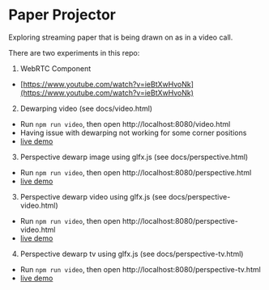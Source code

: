# Paper Projector
Exploring streaming paper that is being drawn on as in a video call.

There are two experiments in this repo:
 1. WebRTC Component
   - [https://www.youtube.com/watch?v=ieBtXwHvoNk](https://www.youtube.com/watch?v=ieBtXwHvoNk)
 2. Dewarping video (see docs/video.html)
   - Run `npm run video`, then open http://localhost:8080/video.html
   - Having issue with dewarping not working for some corner positions
   - [live demo](http://francoislaberge.com/paper-projector/video.html)
 3. Perspective dewarp image using glfx.js (see docs/perspective.html)
   - Run `npm run video`, then open http://localhost:8080/perspective.html
   - [live demo](http://francoislaberge.com/paper-projector/perspective.html)
 3. Perspective dewarp video using glfx.js (see docs/perspective-video.html)
   - Run `npm run video`, then open http://localhost:8080/perspective-video.html
   - [live demo](http://francoislaberge.com/paper-projector/perspective-video.html)
 4. Perspective dewarp tv using glfx.js (see docs/perspective-tv.html)
   - Run `npm run video`, then open http://localhost:8080/perspective-tv.html
   - [live demo](http://francoislaberge.com/paper-projector/perspective-tv.html)   
